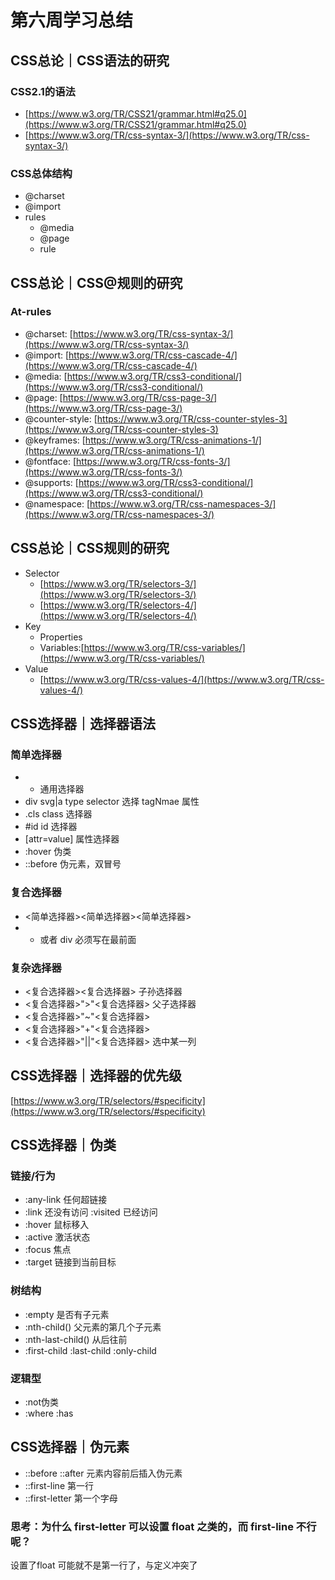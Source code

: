 # 第六周学习总结

## CSS总论｜CSS语法的研究

### CSS2.1的语法

* [https://www.w3.org/TR/CSS21/grammar.html#q25.0](https://www.w3.org/TR/CSS21/grammar.html#q25.0)
* [https://www.w3.org/TR/css-syntax-3/](https://www.w3.org/TR/css-syntax-3/)

### CSS总体结构

* @charset
* @import
* rules
	* @media
	* @page
	* rule

## CSS总论｜CSS@规则的研究

### At-rules

* @charset: [https://www.w3.org/TR/css-syntax-3/](https://www.w3.org/TR/css-syntax-3/)
* @import: [https://www.w3.org/TR/css-cascade-4/](https://www.w3.org/TR/css-cascade-4/)
* @media: [https://www.w3.org/TR/css3-conditional/](https://www.w3.org/TR/css3-conditional/)
* @page: [https://www.w3.org/TR/css-page-3/](https://www.w3.org/TR/css-page-3/)
* @counter-style: [https://www.w3.org/TR/css-counter-styles-3](https://www.w3.org/TR/css-counter-styles-3)
* @keyframes: [https://www.w3.org/TR/css-animations-1/](https://www.w3.org/TR/css-animations-1/)
* @fontface: [https://www.w3.org/TR/css-fonts-3/](https://www.w3.org/TR/css-fonts-3/)
* @supports: [https://www.w3.org/TR/css3-conditional/](https://www.w3.org/TR/css3-conditional/)
* @namespace: [https://www.w3.org/TR/css-namespaces-3/](https://www.w3.org/TR/css-namespaces-3/)

## CSS总论｜CSS规则的研究

* Selector
  * [https://www.w3.org/TR/selectors-3/](https://www.w3.org/TR/selectors-3/)
  * [https://www.w3.org/TR/selectors-4/](https://www.w3.org/TR/selectors-4/)
* Key
  * Properties
  * Variables:[https://www.w3.org/TR/css-variables/](https://www.w3.org/TR/css-variables/)
* Value
  * [https://www.w3.org/TR/css-values-4/](https://www.w3.org/TR/css-values-4/)
  


## CSS选择器｜选择器语法

### 简单选择器

* *  通用选择器
* div svg|a  type selector 选择 tagNmae 属性
* .cls class 选择器
* #id  id 选择器
* [attr=value]  属性选择器
* :hover  伪类
* ::before 伪元素，双冒号

### 复合选择器

* <简单选择器><简单选择器><简单选择器>
* * 或者 div 必须写在最前面

### 复杂选择器

* <复合选择器><复合选择器> 子孙选择器
* <复合选择器>">"<复合选择器> 父子选择器
* <复合选择器>"~"<复合选择器>
* <复合选择器>"+"<复合选择器>
* <复合选择器>"||"<复合选择器> 选中某一列

## CSS选择器｜选择器的优先级

[https://www.w3.org/TR/selectors/#specificity](https://www.w3.org/TR/selectors/#specificity)

## CSS选择器｜伪类

### 链接/行为

* :any-link  任何超链接
* :link 还没有访问 :visited 已经访问
* :hover  鼠标移入
* :active  激活状态
* :focus  焦点
* :target  链接到当前目标

### 树结构

* :empty  是否有子元素
* :nth-child()  父元素的第几个子元素
* :nth-last-child()  从后往前
* :first-child :last-child :only-child

### 逻辑型

* :not伪类
* :where :has

## CSS选择器｜伪元素

* ::before ::after 元素内容前后插入伪元素
* ::first-line 第一行
* ::first-letter 第一个字母


### 思考：为什么 first-letter 可以设置 float 之类的，而 first-line 不行呢？

设置了float 可能就不是第一行了，与定义冲突了
	

